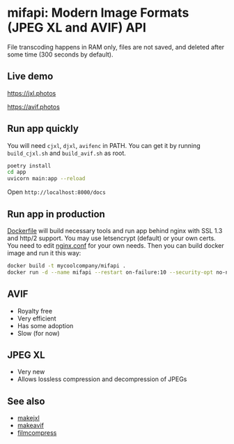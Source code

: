# mifapi: Modern Image Formats (JPEG XL and AVIF) API

File transcoding happens in RAM only, files are not saved, and deleted after some time (300 seconds by default).

## Live demo

https://jxl.photos

https://avif.photos

## Run app quickly

You will need `cjxl`, `djxl`, `avifenc` in PATH. You can get it by running `build_cjxl.sh` and `build_avif.sh` as root.

```sh
poetry install
cd app
uvicorn main:app --reload
```

Open `http://localhost:8000/docs`

## Run app in production

[Dockerfile](Dockerfile) will build necessary tools and run app behind nginx with SSL 1.3 and http/2 support. You may use letsencrypt (default) or your own certs. You need to edit [nginx.conf](nginx.conf) for your own needs. Then you can build docker image and run it this way:

```sh
docker build -t mycoolcompany/mifapi .
docker run -d --name mifapi --restart on-failure:10 --security-opt no-new-privileges --tmpfs /tmp/mifapi_temp -p 80:80 -p 443:443 -v /etc/letsencrypt:/etc/letsencrypt mycoolcompany/mifapi
```

## AVIF

* Royalty free
* Very efficient
* Has some adoption
* Slow (for now)

## JPEG XL

* Very new
* Allows lossless compression and decompression of JPEGs

## See also

* [makejxl](https://github.com/varnav/makejxl/)
* [makeavif](https://github.com/varnav/makeavif/)
* [filmcompress](https://github.com/varnav/filmcompress/)

